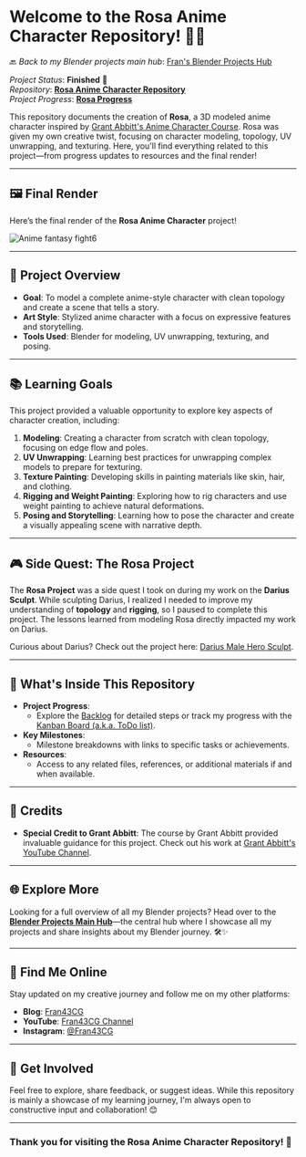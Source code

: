 # Welcome to the Rosa Anime Character Repository! 🎨✨

🔙 _Back to my Blender projects main hub_: [Fran's Blender Projects Hub](https://github.com/ux-fran/blender-projects-main-hub-repo)

_Project Status_: **Finished** 🎉  
_Repository_: **[Rosa Anime Character Repository](https://github.com/ux-fran/rosa-anime-character-repo)**  
_Project Progress_: **[Rosa Progress](https://github.com/users/ux-fran/projects/68)**  

This repository documents the creation of **Rosa**, a 3D modeled anime character inspired by [Grant Abbitt's Anime Character Course](https://www.youtube.com/watch?v=KckpKgQjfyc). Rosa was given my own creative twist, focusing on character modeling, topology, UV unwrapping, and texturing. Here, you'll find everything related to this project—from progress updates to resources and the final render!

---

## 🖼️ Final Render

Here’s the final render of the **Rosa Anime Character** project!

![Anime fantasy fight6](https://github.com/user-attachments/assets/babf8e91-4fe6-4c7e-a3c1-41661c625dad)

---

## 🧩 Project Overview

- **Goal**: To model a complete anime-style character with clean topology and create a scene that tells a story.
- **Art Style**: Stylized anime character with a focus on expressive features and storytelling.
- **Tools Used**: Blender for modeling, UV unwrapping, texturing, and posing.

---

## 📚 Learning Goals

This project provided a valuable opportunity to explore key aspects of character creation, including:

1. **Modeling**: Creating a character from scratch with clean topology, focusing on edge flow and poles.
2. **UV Unwrapping**: Learning best practices for unwrapping complex models to prepare for texturing.
3. **Texture Painting**: Developing skills in painting materials like skin, hair, and clothing.
4. **Rigging and Weight Painting**: Exploring how to rig characters and use weight painting to achieve natural deformations.
5. **Posing and Storytelling**: Learning how to pose the character and create a visually appealing scene with narrative depth.

---

## 🎮 Side Quest: The Rosa Project

The **Rosa Project** was a side quest I took on during my work on the **Darius Sculpt**. While sculpting Darius, I realized I needed to improve my understanding of **topology** and **rigging**, so I paused to complete this project. The lessons learned from modeling Rosa directly impacted my work on Darius.

Curious about Darius? Check out the project here: [Darius Male Hero Sculpt](https://github.com/ux-fran/darius-male-hero-sculpt-repo).

---

## 📌 What's Inside This Repository

- **Project Progress**:
  - Explore the [Backlog](https://github.com/users/ux-fran/projects/68) for detailed steps or track my progress with the [Kanban Board (a.k.a. ToDo list)](https://github.com/users/ux-fran/projects/68/views/2).
- **Key Milestones**:
  - Milestone breakdowns with links to specific tasks or achievements.
- **Resources**:
  - Access to any related files, references, or additional materials if and when available.

---

## 🙏 Credits

- **Special Credit to Grant Abbitt**: The course by Grant Abbitt provided invaluable guidance for this project. Check out his work at [Grant Abbitt's YouTube Channel](https://www.youtube.com/c/GrantAbbitt).

---

## 🌐 Explore More

Looking for a full overview of all my Blender projects? Head over to the **[Blender Projects Main Hub](https://github.com/ux-fran/blender-projects-main-hub-repo)**—the central hub where I showcase all my projects and share insights about my Blender journey. 🛠️✨

---

## 🔗 Find Me Online

Stay updated on my creative journey and follow me on my other platforms:

- **Blog**: [Fran43CG](https://www.fran43cg.com)  
- **YouTube**: [Fran43CG Channel](https://www.youtube.com/@Fran43CG)  
- **Instagram**: [@Fran43CG](https://www.instagram.com/fran43cg/)  

---

## 🤝 Get Involved

Feel free to explore, share feedback, or suggest ideas. While this repository is mainly a showcase of my learning journey, I'm always open to constructive input and collaboration! 😊

---

### Thank you for visiting the Rosa Anime Character Repository! 🎉
